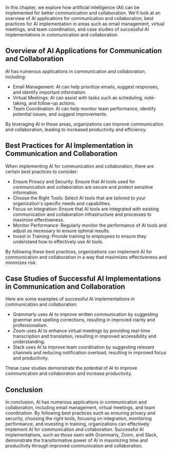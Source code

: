 

In this chapter, we explore how artificial intelligence (AI) can be implemented for better communication and collaboration. We'll look at an overview of AI applications for communication and collaboration, best practices for AI implementation in areas such as email management, virtual meetings, and team coordination, and case studies of successful AI implementations in communication and collaboration.

Overview of AI Applications for Communication and Collaboration
---------------------------------------------------------------

AI has numerous applications in communication and collaboration, including:

* Email Management: AI can help prioritize emails, suggest responses, and identify important information.
* Virtual Meetings: AI can assist with tasks such as scheduling, note-taking, and follow-up actions.
* Team Coordination: AI can help monitor team performance, identify potential issues, and suggest improvements.

By leveraging AI in these areas, organizations can improve communication and collaboration, leading to increased productivity and efficiency.

Best Practices for AI Implementation in Communication and Collaboration
-----------------------------------------------------------------------

When implementing AI for communication and collaboration, there are certain best practices to consider:

* Ensure Privacy and Security: Ensure that AI tools used for communication and collaboration are secure and protect sensitive information.
* Choose the Right Tools: Select AI tools that are tailored to your organization's specific needs and capabilities.
* Focus on Integration: Ensure that AI tools are integrated with existing communication and collaboration infrastructure and processes to maximize effectiveness.
* Monitor Performance: Regularly monitor the performance of AI tools and adjust as necessary to ensure optimal results.
* Invest in Training: Provide training to employees to ensure they understand how to effectively use AI tools.

By following these best practices, organizations can implement AI for communication and collaboration in a way that maximizes effectiveness and minimizes risk.

Case Studies of Successful AI Implementations in Communication and Collaboration
--------------------------------------------------------------------------------

Here are some examples of successful AI implementations in communication and collaboration:

* Grammarly uses AI to improve written communication by suggesting grammar and spelling corrections, resulting in improved clarity and professionalism.
* Zoom uses AI to enhance virtual meetings by providing real-time transcription and translation, resulting in improved accessibility and understanding.
* Slack uses AI to improve team coordination by suggesting relevant channels and reducing notification overload, resulting in improved focus and productivity.

These case studies demonstrate the potential of AI to improve communication and collaboration and increase productivity.

Conclusion
----------

In conclusion, AI has numerous applications in communication and collaboration, including email management, virtual meetings, and team coordination. By following best practices such as ensuring privacy and security, choosing the right tools, focusing on integration, monitoring performance, and investing in training, organizations can effectively implement AI for communication and collaboration. Successful AI implementations, such as those seen with Grammarly, Zoom, and Slack, demonstrate the transformative power of AI in maximizing time and productivity through improved communication and collaboration.
